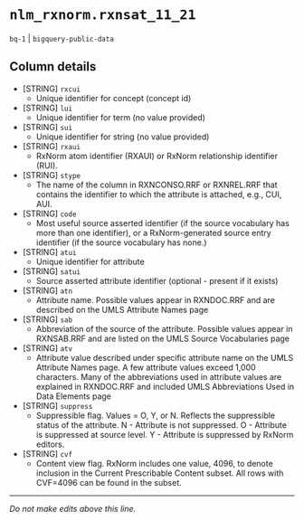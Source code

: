 # `nlm_rxnorm.rxnsat_11_21`
`bq-1` | `bigquery-public-data`

## Column details
* [STRING]    `rxcui`
  - Unique identifier for concept (concept id)
* [STRING]    `lui`
  - Unique identifier for term (no value provided)
* [STRING]    `sui`
  - Unique identifier for string (no value provided)
* [STRING]    `rxaui`
  - RxNorm atom identifier (RXAUI) or RxNorm relationship identifier (RUI).
* [STRING]    `stype`
  - The name of the column in RXNCONSO.RRF or RXNREL.RRF that contains the identifier to which the attribute is attached, e.g., CUI, AUI.
* [STRING]    `code`
  - Most useful source asserted identifier (if the source vocabulary has more than one identifier), or a RxNorm-generated source entry identifier (if the source vocabulary has none.)
* [STRING]    `atui`
  - Unique identifier for attribute
* [STRING]    `satui`
  - Source asserted attribute identifier (optional - present if it exists)
* [STRING]    `atn`
  - Attribute name. Possible values appear in RXNDOC.RRF and are described on the UMLS Attribute Names page
* [STRING]    `sab`
  - Abbreviation of the source of the attribute. Possible values appear in RXNSAB.RRF and are listed on the UMLS Source Vocabularies page
* [STRING]    `atv`
  - Attribute value described under specific attribute name on the UMLS Attribute Names page. A few attribute values exceed 1,000 characters. Many of the abbreviations used in attribute values are explained in RXNDOC.RRF and included UMLS Abbreviations Used in Data Elements page
* [STRING]    `suppress`
  - Suppressible flag. Values = O, Y, or N. Reflects the suppressible status of the attribute. N - Attribute is not suppressed. O - Attribute is suppressed at source level. Y - Attribute is suppressed by RxNorm editors.
* [STRING]    `cvf`
  - Content view flag. RxNorm includes one value, 4096, to denote inclusion in the Current Prescribable Content subset. All rows with CVF=4096 can be found in the subset.

-------------------------------------------------------------------------------
*Do not make edits above this line.*
